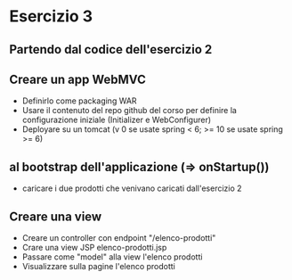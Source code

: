 # Esercizio 3

## Partendo dal codice dell'esercizio 2

## Creare un app WebMVC

- Definirlo come packaging WAR
- Usare il contenuto del repo github del corso per definire la configurazione iniziale (Initializer e WebConfigurer)
- Deployare su un tomcat (v 0 se usate spring < 6; >= 10 se usate spring >= 6)

## al bootstrap dell'applicazione (=> onStartup())

- caricare i due prodotti che venivano caricati dall'esercizio 2

## Creare una view

- Creare un controller con endpoint "/elenco-prodotti"
- Crare una view JSP elenco-prodotti.jsp
- Passare come "model" alla view l'elenco prodotti
- Visualizzare sulla pagine l'elenco prodotti
